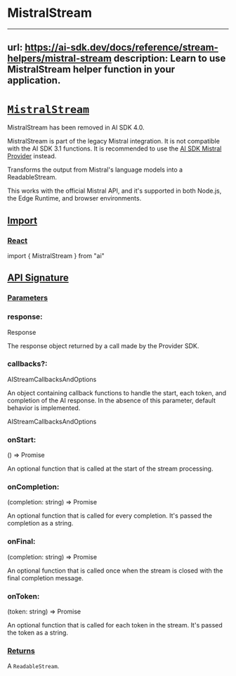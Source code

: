 # MistralStream


---
url: https://ai-sdk.dev/docs/reference/stream-helpers/mistral-stream
description: Learn to use MistralStream helper function in your application.
---


# [`MistralStream`](#mistralstream)


MistralStream has been removed in AI SDK 4.0.

MistralStream is part of the legacy Mistral integration. It is not compatible with the AI SDK 3.1 functions. It is recommended to use the [AI SDK Mistral Provider](/providers/ai-sdk-providers/mistral) instead.

Transforms the output from Mistral's language models into a ReadableStream.

This works with the official Mistral API, and it's supported in both Node.js, the Edge Runtime, and browser environments.


## [Import](#import)



### [React](#react)


import { MistralStream } from "ai"


## [API Signature](#api-signature)



### [Parameters](#parameters)



### response:


Response

The response object returned by a call made by the Provider SDK.


### callbacks?:


AIStreamCallbacksAndOptions

An object containing callback functions to handle the start, each token, and completion of the AI response. In the absence of this parameter, default behavior is implemented.

AIStreamCallbacksAndOptions


### onStart:


() => Promise<void>

An optional function that is called at the start of the stream processing.


### onCompletion:


(completion: string) => Promise<void>

An optional function that is called for every completion. It's passed the completion as a string.


### onFinal:


(completion: string) => Promise<void>

An optional function that is called once when the stream is closed with the final completion message.


### onToken:


(token: string) => Promise<void>

An optional function that is called for each token in the stream. It's passed the token as a string.


### [Returns](#returns)


A `ReadableStream`.
